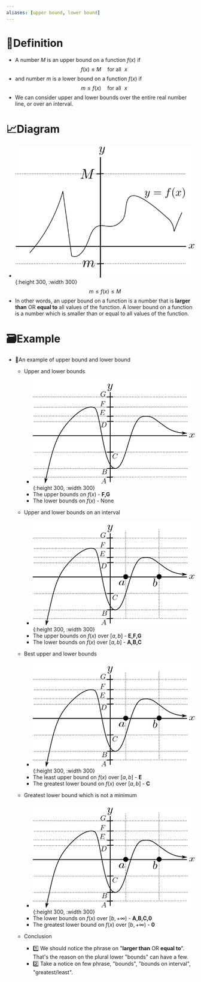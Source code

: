 ```yaml
---
aliases: [upper bound, lower bound]
---
```


# 📝Definition
- A number $M$  is an upper bound on a function $f(x)$ if
  $$
  f(x)\leq M\quad\text{for all } \, \, x\, \,
  $$
- and number $m$ is a lower bound on a function $f(x)$ if
  $$
  m\leq f(x)\quad\text{for all } \, \, x\, \,
  $$
- We can consider upper and lower bounds over the entire real number line, or over an interval.

# 📈Diagram
- ![name](../assets/images_antider1_upperbounddef2.svg){:height 300, :width 300}
$$
\displaystyle m\leq f(x)\leq M
$$
- In other words, an upper bound on a function is a number that is **larger than** OR **equal to** all values of the function. A lower bound on a function is a number which is smaller than or equal to all values of the function.

# 🗃Example
- 📌An example of upper bound and lower bound
    - Upper and lower bounds
        - ![name](../assets/images_antider1_upperbound.svg){:height 300, :width 300}
        - The upper bounds on $f(x)$ - **F,G**
        - The lower bounds on $f(x)$ - None
        
    - Upper and lower bounds on an interval
        - ![name](../assets/images_antider1_upperboundwithab.svg){:height 300, :width 300}
        - The upper bounds on $f(x)$ over $[a,b]$ - **E,F,G**
        - The lower bounds on $f(x)$ over $[a,b]$ - **A,B,C**
        
    - Best upper and lower bounds
        - ![name](../assets/images_antider1_upperboundwithab.svg){:height 300, :width 300}
        - The least upper bound on $f(x)$ over $[a,b]$ - **E**
        - The greatest lower bound on $f(x)$ over $[a,b]$ - **C**
        
    - Greatest lower bound which is not a minimum
        - ![name](../assets/images_antider1_upperboundwithab.svg){:height 300, :width 300}
        - The lower bounds on $f(x)$ over $[b,+\infty)$ - **A,B,C,0**
        - The greatest lower bound on $f(x)$ over $[b,+\infty)$ - **0**
        
    - Conclusion
        - 1️⃣ We should notice the phrase on "**larger than** OR **equal to**". That's the reason on the plural lower "bounds" can have a few.
        - 2️⃣ Take a notice on few phrase, "bounds", "bounds on interval", "greatest/least".
        